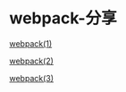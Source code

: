 # webpack-分享
[webpack(1)](https://github.com/zhangjing28/webpack-learning/blob/master/webpack(1).md)

[webpack(2)](https://github.com/zhangjing28/webpack-learning/blob/master/webpack(2).md)

[webpack(3)](https://github.com/zhangjing28/webpack-learning/blob/master/webpack(3).md)


